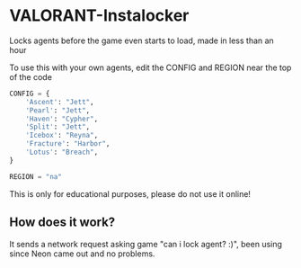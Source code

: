 # VALORANT-Instalocker
Locks agents before the game even starts to load, made in less than an hour

To use this with your own agents, edit the CONFIG and REGION near the top of the code
```py
CONFIG = {
    'Ascent': "Jett",
    'Pearl': "Jett",
    'Haven': "Cypher",
    'Split': "Jett",
    'Icebox': "Reyna",
    'Fracture': "Harbor",
    'Lotus': "Breach",
}

REGION = "na"
```

This is only for educational purposes, please do not use it online!

## How does it work?
It sends a network request asking game "can i lock agent? :)", been using since Neon came out and no problems.
